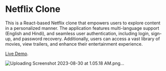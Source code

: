# Netflix Clone

This is a React-based Netflix clone that empowers users to explore content in a personalized manner. The application features multi-language support (English and Hindi), and seamless user authentication, including login, sign-up, and password recovery. Additionally, users can access a vast library of movies, view trailers, and enhance their entertainment experience.

[Live Demo](https://netflix-clone-custom.netlify.app/).


![Uploading Screenshot 2023-08-30 at 1.05.18 AM.png…]()
